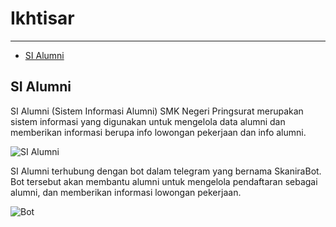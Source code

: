 # Ikhtisar

---

- [SI Alumni](#section-1)

<a name="section-1"></a>
## SI Alumni

SI Alumni (Sistem Informasi Alumni) SMK Negeri Pringsurat merupakan sistem informasi yang digunakan untuk mengelola data alumni dan memberikan informasi berupa info lowongan pekerjaan dan info alumni.

![SI Alumni][img-1]

SI Alumni terhubung dengan bot dalam telegram yang bernama SkaniraBot. Bot tersebut akan membantu alumni untuk mengelola pendaftaran sebagai alumni, dan memberikan informasi lowongan pekerjaan.

![Bot][img-2]
<!-- 
<a name="section-2"></a>
## Seksi kedua

entah mau nulis apa

[I'm an inline-style link](https://www.google.com)

[I'm an inline-style link with title](https://www.google.com "Google's Homepage")

[I'm a reference-style link][Arbitrary case-insensitive reference text]

[I'm a relative reference to a repository file](../blob/master/LICENSE)

[You can use numbers for reference-style link definitions][1]

Or leave it empty and use the [link text itself].

URLs and URLs in angle brackets will automatically get turned into links. 
http://www.example.com or <http://www.example.com> and sometimes 
example.com (but not on Github, for example).

Some text to show that the reference links can follow later.

[arbitrary case-insensitive reference text]: https://www.mozilla.org
[1]: http://slashdot.org
[link text itself]: http://www.reddit.com -->

[img-1]: /assets/res/img-1.png
[img-2]: /assets/res/img-2.png